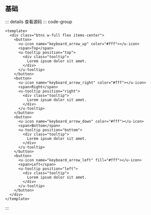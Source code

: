 <!-- import -->
<script setup>
import Basic from '../examples/tooltip/01.basic.vue'
</script>
<!-- import -->

## 基础

<!-- component -->
<Basic></Basic>
::: details 查看源码
::: code-group
```vue [template]
<template>
  <div class="btns w-full flex items-center">
    <button>
      <u-icon name="keyboard_arrow_up" color="#fff"></u-icon>
      <span>Top</span>
      <u-tooltip position="top">
        <div class="tooltip">
          Lorem ipsum dolor sit amet.
        </div>
      </u-tooltip>
    </button>
    <button>
      <u-icon name="keyboard_arrow_right" color="#fff"></u-icon>
      <span>Right</span>
      <u-tooltip position="right">
        <div class="tooltip">
          Lorem ipsum dolor sit amet.
        </div>
      </u-tooltip>
    </button>
    <button>
      <u-icon name="keyboard_arrow_down" color="#fff"></u-icon>
      <span>Bottom</span>
      <u-tooltip position="bottom">
        <div class="tooltip">
          Lorem ipsum dolor sit amet.
        </div>
      </u-tooltip>
    </button>
    <button>
      <u-icon name="keyboard_arrow_left" fill="#fff"></u-icon>
      <span>Left</span>
      <u-tooltip position="left">
        <div class="tooltip">
          Lorem ipsum dolor sit amet.
        </div>
      </u-tooltip>
    </button>
  </div>
</template>
```

:::
<!-- component -->
